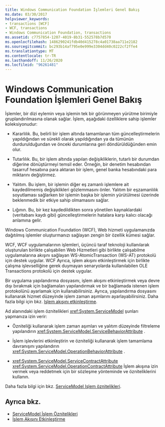```yaml
---
title: Windows Communication Foundation İşlemleri Genel Bakış
ms.date: 03/30/2017
helpviewer_keywords:
- transactions [WCF]
- WCF, transactions
- Windows Communication Foundation, transactions
ms.assetid: c7757854-1207-4019-8b31-552578b7d570
ms.openlocfilehash: 1486290241fdb40d415278c4a01738aa711e2182
ms.sourcegitcommit: bc293b14af795e0e999e3304dd40c0222cf2ffe4
ms.translationtype: MT
ms.contentlocale: tr-TR
ms.lasthandoff: 11/26/2020
ms.locfileid: "96261481"
---
```

# <a name="windows-communication-foundation-transactions-overview"></a>Windows Communication Foundation İşlemleri Genel Bakış

İşlemler, bir dizi eylemin veya işlemin tek bir görünmeyen yürütme birimiyle gruplandırılmasına olanak sağlar. İşlem, aşağıdaki özelliklere sahip işlemler koleksiyonudur:  
  
- Kararlılık. Bu, belirli bir işlem altında tamamlanan tüm güncelleştirmelerin yapıldığından ve sürekli olarak yapıldığından ya da tümünün durdurulduğundan ve önceki durumlarına geri döndürüldüğünden emin olur.  
  
- Tutarlılık. Bu, bir işlem altında yapılan değişikliklerin, tutarlı bir durumdan diğerine dönüştürmeyi temsil eder. Örneğin, bir denetim hesabından tasarruf hesabına para aktaran bir işlem, genel banka hesabındaki para miktarını değiştirmez.  
  
- Yalıtım. Bu işlem, bir işlemin diğer eş zamanlı işlemlere ait kaydedilmemiş değişiklikleri gözlemmasını önler. Yalıtım bir eşzamanlılık soyutlaması sağlarken bir işlemin başka bir işlemin yürütülmesi üzerinde beklenmedik bir etkiye sahip olmamasını sağlar.  
  
- Lığının. Bu, bir kez kaydedildikten sonra yönetilen kaynaklardaki (veritabanı kaydı gibi) güncelleştirmelerin hatalara karşı kalıcı olacağı anlamına gelir.  
  
 Windows Communication Foundation (WCF), Web hizmeti uygulamanızda dağıtılmış işlemler oluşturmanızı sağlayan zengin bir özellik kümesi sağlar.  
  
 WCF, WCF uygulamalarının işlemleri, üçüncü taraf teknoloji kullanılarak oluşturulan birlikte çalışabilen Web Hizmetleri gibi birlikte çalışabilme uygulamalarına akışını sağlayan WS-AtomicTransaction (WS-AT) protokolü için destek uygular. WCF Ayrıca, işlem akışını etkinleştirmek için birlikte çalışma işlevselliğine gerek duymayan senaryolarda kullanılabilen OLE Transactions protokolü için destek uygular.  
  
 Bir uygulama yapılandırma dosyasını, işlem akışını etkinleştirmek veya devre dışı bırakmak için bağlamaları yapılandırmak ve bir bağlamada istenen işlem protokolünü ayarlamak için kullanabilirsiniz. Ayrıca, yapılandırma dosyasını kullanarak hizmet düzeyinde işlem zaman aşımlarını ayarlayabilirsiniz. Daha fazla bilgi için bkz. [Işlem akışını etkinleştirme](enabling-transaction-flow.md).  
  
 Ad alanındaki işlem öznitelikleri <xref:System.ServiceModel> şunları yapmanıza izin verir:  
  
- Özniteliği kullanarak işlem zaman aşımları ve yalıtım düzeyinde filtreleme yapılandırın <xref:System.ServiceModel.ServiceBehaviorAttribute> .  
  
- İşlem işlevlerini etkinleştirin ve özniteliği kullanarak işlem tamamlama davranışını yapılandırın <xref:System.ServiceModel.OperationBehaviorAttribute> .  
  
- <xref:System.ServiceModel.ServiceContractAttribute> <xref:System.ServiceModel.OperationContractAttribute> İşlem akışına izin vermek veya reddetmek için bir sözleşme yönteminde ve özniteliklerini kullanın.  
  
 Daha fazla bilgi için bkz. [ServiceModel Işlem öznitelikleri](servicemodel-transaction-attributes.md).  
  
## <a name="see-also"></a>Ayrıca bkz.

- [ServiceModel İşlem Öznitelikleri](servicemodel-transaction-attributes.md)
- [İşlem Akışını Etkinleştirme](enabling-transaction-flow.md)
